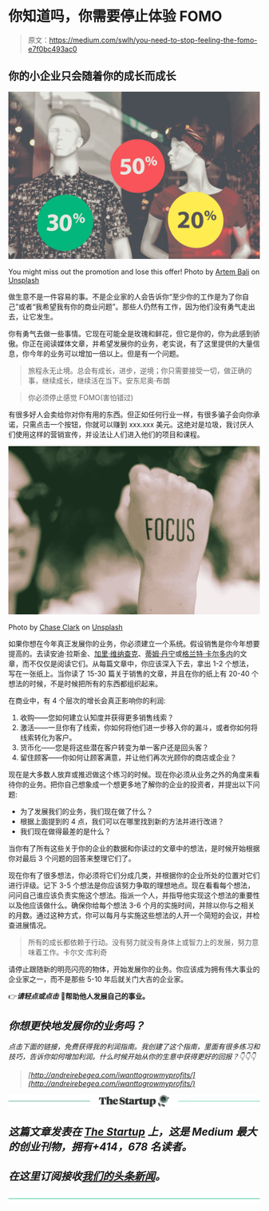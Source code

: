 # 你知道吗，你需要停止体验 FOMO

> 原文：<https://medium.com/swlh/you-need-to-stop-feeling-the-fomo-e7f0bc493ac0>

## 你的小企业只会随着你的成长而成长

![](img/d951d60eacfcd35d343eb72b53bd3e72.png)

You might miss out the promotion and lose this offer! Photo by [Artem Bali](https://unsplash.com/@belart84?utm_source=medium&utm_medium=referral) on [Unsplash](https://unsplash.com?utm_source=medium&utm_medium=referral)

做生意不是一件容易的事。不是企业家的人会告诉你“至少你的工作是为了你自己”或者“我希望我有你的商业问题”。那些人仍然有工作，因为他们没有勇气走出去，让它发生。

你有勇气去做一些事情。它现在可能全是玫瑰和鲜花，但它是你的，你为此感到骄傲。你正在阅读媒体文章，并希望发展你的业务，老实说，有了这里提供的大量信息，你今年的业务可以增加一倍以上。但是有一个问题。

> 旅程永无止境。总会有成长，进步，逆境；你只需要接受一切，做正确的事，继续成长，继续活在当下。安东尼奥·布朗

> 你必须停止感觉 FOMO(害怕错过)

有很多好人会卖给你对你有用的东西。但正如任何行业一样，有很多骗子会向你承诺，只需点击一个按钮，你就可以赚到 xxx.xxx 美元。这绝对是垃圾，我讨厌人们使用这样的营销宣传，并设法让人们进入他们的项目和课程。

![](img/35fa141bed4597cdb1f49c812da82a58.png)

Photo by [Chase Clark](https://unsplash.com/@chaseelliottclark?utm_source=medium&utm_medium=referral) on [Unsplash](https://unsplash.com?utm_source=medium&utm_medium=referral)

如果你想在今年真正发展你的业务，你必须建立一个系统。假设销售是你今年想要提高的。去读安迪·拉斯金、[加里·维纳查克](https://medium.com/u/c4ec9163657c?source=post_page-----e7f0bc493ac0--------------------------------)、[蒂姆·丹宁](https://medium.com/u/b6d641be1066?source=post_page-----e7f0bc493ac0--------------------------------)或[格兰特·卡尔多内](https://medium.com/u/9706bb953458?source=post_page-----e7f0bc493ac0--------------------------------)的文章，而不仅仅是阅读它们。从每篇文章中，你应该深入下去，拿出 1-2 个想法，写在一张纸上。当你读了 15-30 篇关于销售的文章，并且在你的纸上有 20-40 个想法的时候，不是时候把所有的东西都组织起来。

在商业中，有 4 个层次的增长会真正影响你的利润:

1.  收购——您如何建立认知度并获得更多销售线索？
2.  激活——一旦你有了线索，你如何将他们进一步移入你的漏斗，或者你如何将线索转化为客户。
3.  货币化——您是将这些潜在客户转变为单一客户还是回头客？
4.  留住顾客——你如何让顾客满意，并让他们再次光顾你的商店或企业？

现在是大多数人放弃或推迟做这个练习的时候。现在你必须从业务之外的角度来看待你的业务。把你自己想象成一个想更多地了解你的企业的投资者，并提出以下问题:

*   为了发展我们的业务，我们现在做了什么？
*   根据上面提到的 4 点，我们可以在哪里找到新的方法并进行改进？
*   我们现在做得最差的是什么？

当你有了所有这些关于你的企业的数据和你读过的文章中的想法，是时候开始根据你对最后 3 个问题的回答来整理它们了。

现在你有了很多想法，你必须将它们分成几类，并根据你的企业所处的位置对它们进行评级。记下 3-5 个想法是你应该努力争取的理想地点。现在看看每个想法，问问自己谁应该负责实施这个想法。指派一个人，并指导他实现这个想法的重要性以及他应该做什么。确保你给每个想法 3-6 个月的实施时间，并除以你与之相关的月数。通过这种方式，你可以每月与实施这些想法的人开一个简短的会议，并检查进展情况。

> 所有的成长都依赖于行动。没有努力就没有身体上或智力上的发展，努力意味着工作。卡尔文·库利奇

请停止跟随新的明亮闪亮的物体，开始发展你的业务。你应该成为拥有伟大事业的企业家之一，而不是那些 5-10 年后就关门大吉的企业家。

👉***请轻点或点击*** 👏**帮助他人发展自己的事业。**

## *你想更快地发展你的业务吗？*

*点击下面的链接，免费获得我的利润指南。我创建了这个指南，里面有很多练习和技巧，告诉你如何增加利润。什么时候开始从你的生意中获得更好的回报？👇👇👇*

> *[http://andreirebegea.com/iwanttogrowmyprofits/](http://andreirebegea.com/iwanttogrowmyprofits/)*

*[![](img/308a8d84fb9b2fab43d66c117fcc4bb4.png)](https://medium.com/swlh)*

## *这篇文章发表在 [The Startup](https://medium.com/swlh) 上，这是 Medium 最大的创业刊物，拥有+414，678 名读者。*

## *在这里订阅接收[我们的头条新闻](http://growthsupply.com/the-startup-newsletter/)。*

*[![](img/b0164736ea17a63403e660de5dedf91a.png)](https://medium.com/swlh)*